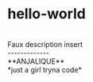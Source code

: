 # hello-world
<br>
Faux description insert
<br>
-------------
<br>
**ANJALIQUE**
<br>
*just a girl tryna code*
